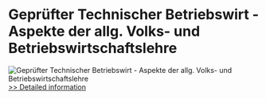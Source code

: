 # Geprüfter Technischer Betriebswirt - Aspekte der allg. Volks- und Betriebswirtschaftslehre
![Geprüfter Technischer Betriebswirt - Aspekte der allg. Volks- und Betriebswirtschaftslehre](https://mycommerce.akamaized.net/api/pimages/P300381616/BIG/300381616.JPG)
[>> Detailed information](https://secure.shareit.com/shareit/product.html?productid=300381616&affiliateid=200057808)